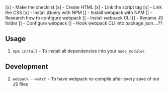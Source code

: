 [x] - Make the checklist
[x] - Create HTML
[x] - Link the script tag
[x] - Link the CSS
[x] - Install jQuery with NPM
[] - Install webpack with NPM
[] - Research how to configure webpack
[] - Install webpack CLI
[] - Rename JS folder
[] - Configure webpack
[] - Hook webpack CLI into package json....??


## Usage
1. `npm install` - To install all dependencies into your `node_modules`

## Development
2. `webpack --watch` - To have webpack re-compile after every save of our JS files
